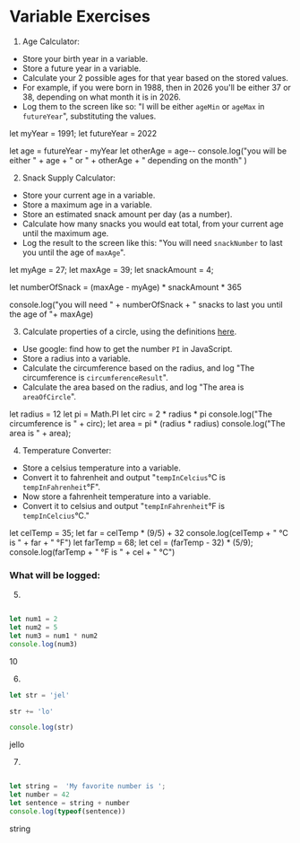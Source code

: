 
# Variable Exercises

1. Age Calculator:
* Store your birth year in a variable.
* Store a future year in a variable.
* Calculate your 2 possible ages for that year based on the stored values.
* For example, if you were born in 1988, then in 2026 you'll be either 37 or 38, depending on what month it is in 2026.
* Log them to the screen like so: "I will be either `ageMin` or `ageMax` in `futureYear`", substituting the values.


let myYear = 1991;
let futureYear = 2022

let age = futureYear - myYear
let otherAge = age--
console.log("you will be either " + age + " or " + otherAge + " depending on the month" )

2. Snack Supply Calculator:
* Store your current age in a variable.
* Store a maximum age in a variable.
* Store an estimated snack amount per day (as a number).
* Calculate how many snacks you would eat total, from your current age until the maximum age.
* Log the result to the screen like this: "You will need `snackNumber` to last you until the age of `maxAge`".

let myAge = 27;
let maxAge = 39;
let snackAmount = 4;

let numberOfSnack = (maxAge - myAge) * snackAmount * 365

console.log("you will need " + numberOfSnack + " snacks to last you until the age of "+ maxAge)


3. Calculate properties of a circle, using the definitions [here](http://math2.org/math/geometry/circles.htm).
* Use google: find how to get the number `PI` in JavaScript.
* Store a radius into a variable.
* Calculate the circumference based on the radius, and log "The circumference is `circumferenceResult`".
* Calculate the area based on the radius, and log "The area is `areaOfCircle`".

let radius = 12
let pi = Math.PI
let circ = 2 * radius * pi
console.log("The circumference is " + circ);
let area = pi * (radius * radius)
console.log("The area is " + area);



4. Temperature Converter:
* Store a celsius temperature into a variable.
* Convert it to fahrenheit and output "`tempInCelcius`°C is `tempInFahrenheit`°F".
* Now store a fahrenheit temperature into a variable.
* Convert it to celsius and output "`tempInFahrenheit`°F is `tempInCelcius`°C."

let celTemp = 35;
let far = celTemp * (9/5) + 32
console.log(celTemp + " °C is " + far + " °F")
let farTemp = 68;
let cel = (farTemp - 32) * (5/9);
console.log(farTemp + " °F is " + cel + " °C")



### What will be logged:
5.
```js

let num1 = 2
let num2 = 5
let num3 = num1 * num2
console.log(num3)
```
10

6.
```js
let str = 'jel'

str += 'lo'

console.log(str)
```
jello

7.
```js

let string =  'My favorite number is ';
let number = 42
let sentence = string + number
console.log(typeof(sentence))
```
string
